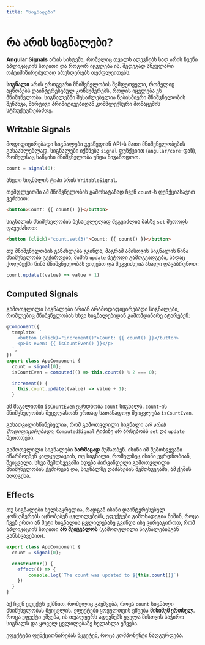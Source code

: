 ```yaml
---
title: "სიგნალები"
---
```


# რა არის სიგნალები?

**Angular Signals** არის სისტემა, რომელიც თვალს ადევნებს სად არის
ჩვენი აპლიკაციის სთეითი და როგორ იცვლება ის. შედეგად ანგულარი
ოპტიმიზირებულად არენდერებს თემფლეითებს.

**სიგნალი** არის ერთგვარი მნიშვნელობის შემფუთველი, რომელიც აცნობებს
დაინტერესებულ კონსუმერებს, როდის იცვლება ეს მნიშვნელობა. სიგნალებში შესაძლებელია
ნებისმიერი მნიშვნელობის შენახვა, მარტივი პრიმიტივებიდან კომპლექსური მონაცემის სტრუქტურებამდე.

## Writable Signals

მოდიფიცირებადი სიგნალები გვაწვდიან API-ს მათი მნიშვნელობების გასაახლებლად.
სიგნალები იქმნება `signal` ფუნქციით (`angular/core`-დან), რომელსაც საწყისი მნიშვნელობა უნდა მივაწოდოთ.

```ts
count = signal(0);
```

ასეთი სიგნალის ტიპი არის `WritableSignal`.

თემფლეითში ამ მნიშვნელობის გამოსატანად ჩვენ `count`-ს ფუნქციასავით ვეძახით:

```html
<button>Count: {{ count() }}</button>
```

სიგნალის მნიშვნელობის შესაცვლელად შეგვიძლია მასზე `set` მეთოდს დავუძახოთ:

```html
<button (click)="count.set(3)">Count: {{ count() }}</button>
```

თუ მნიშვნელობის განახლება გვინდა, მაგრამ ამისთვის სიგნალის წინა მნიშვნელობა გვჭირდება,
მაშინ `update` მეტოდი გამოგვადგება, სადაც ქოლბექში წინა მნიშვნელობას ვიღებთ და შეგვიძლია
ახალი დავაბრუნოთ:

```ts
count.update((value) => value + 1)
```

## Computed Signals

გამოთვლილი სიგნალები არიან არამოდიფიცირებადი სიგნალები, რომლებიც მნიშვნელობას
სხვა სიგნალებიდან გამომდინარე ატარებენ:

```ts
@Component({
  template: `
    <button (click)="increment()">Count: {{ count() }}</button>
    <p>Is even: {{ isCountEven() }}</p>
  `,
})
export class AppComponent {
  count = signal(0);
  isCountEven = computed(() => this.count() % 2 === 0);

  increment() {
    this.count.update((value) => value + 1);
  }
```

ამ მაგალითში `isCountEven` ეყრდნობა `count` სიგნალს.
`count`-ის მნიშვნელობის შეცვლასთან ერთად სათანადოდ შეიცვლება `isCountEven`.

გასათვალისწინებელია, რომ გამოთვლილი სიგნალი _არ არის მოდიფიცირებადი_,
`ComputedSignal` ტიპიზე არ არსებობს `set` და `update` მეთოდები.

გამოთვლილი სიგნალები **ზარმაცად** მუშაობენ. ისინი იმ შემთხვევაში აწარმოებენ
კალკულაციას, თუ სიგნალი, რომელზეც ისინი ეყრდნობიან, შეიცვალა. სხვა შემთხვევაში
ხდება პირვანდელი გამოთვლილი მნიშვნელობის ქეშირება და, სიგნალზე დაძახების შემთხვევაში,
ამ ქეშის აღდგენა.

## Effects

თუ სიგნალები ხელსაყრელია, რადგან ისინი დაინტერესებულ კონსუმერებს აცნობებენ ცვლილებებს,
ეფექტები გამოსადეგია მაშინ, როცა ჩვენ ერთი ან მეტი სიგნალის ცვლილებაზე გვინდა ისე ვირეაგიროთ,
რომ აპლიკაციის სთეითი **არ შეიცვალოს** (გამოთვლილი სიგნალებისგან განსხვავებით).

```ts
export class AppComponent {
  count = signal(0);

  constructor() {
    effect(() => {
        console.log(`The count was updated to ${this.count()}`)
    })
  }
}
```

აქ ჩვენ ეფექტს ვქმნით, რომელიც გაეშვება, როცა `count` სიგნალი მნიშვნელობას შეიცვლის.
ეფექტები ყოველთვის ეშვება **მინიმუმ ერთხელ**. როცა ეფექტი ეშვება, ის თვალყურს ადევნებს
ყველა მისთვის საჭირო სიგნალს და ყოველ ცვლილებაზე ხელახლა ეშვება.

ეფექტები ფუნქციონირებას წყვეტენ, როცა კომპონენტი ნადგურდება.